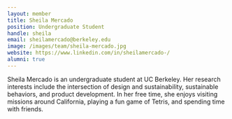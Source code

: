 ```yaml
---
layout: member
title: Sheila Mercado
position: Undergraduate Student
handle: sheila
email: sheilamercado@berkeley.edu
image: /images/team/sheila-mercado.jpg
website: https://www.linkedin.com/in/sheilamercado-/
alumni: true
---
```


Sheila Mercado is an undergraduate student at UC Berkeley. Her research interests include the intersection of design and sustainability, sustainable behaviors, and product development. In her free time, she enjoys visiting missions around California, playing a fun game of Tetris, and spending time with friends.
